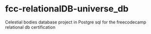 # fcc-relationalDB-universe_db
 Celestial bodies database project in Postgre sql for the freecodecamp relational db certification
